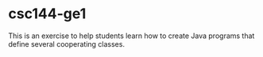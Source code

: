 # csc144-ge1

This is an exercise to help students learn how to create Java programs that define several cooperating classes.
